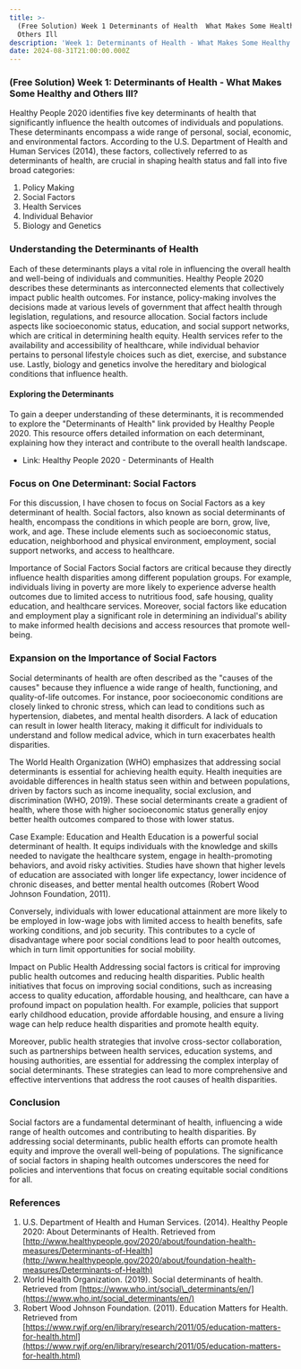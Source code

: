 ```yaml
---
title: >-
  (Free Solution) Week 1 Determinants of Health  What Makes Some Healthy and
  Others Ill
description: 'Week 1: Determinants of Health - What Makes Some Healthy and Others Ill?'
date: 2024-08-31T21:00:00.000Z
---
```


### (Free Solution) Week 1: Determinants of Health - What Makes Some Healthy and Others Ill?

Healthy People 2020 identifies five key determinants of health that significantly influence the health outcomes of individuals and populations. These determinants encompass a wide range of personal, social, economic, and environmental factors. According to the U.S. Department of Health and Human Services (2014), these factors, collectively referred to as determinants of health, are crucial in shaping health status and fall into five broad categories:

1. Policy Making
2. Social Factors
3. Health Services
4. Individual Behavior
5. Biology and Genetics

### Understanding the Determinants of Health

Each of these determinants plays a vital role in influencing the overall health and well-being of individuals and communities. Healthy People 2020 describes these determinants as interconnected elements that collectively impact public health outcomes. For instance, policy-making involves the decisions made at various levels of government that affect health through legislation, regulations, and resource allocation. Social factors include aspects like socioeconomic status, education, and social support networks, which are critical in determining health equity. Health services refer to the availability and accessibility of healthcare, while individual behavior pertains to personal lifestyle choices such as diet, exercise, and substance use. Lastly, biology and genetics involve the hereditary and biological conditions that influence health.

#### Exploring the Determinants

To gain a deeper understanding of these determinants, it is recommended to explore the "Determinants of Health" link provided by Healthy People 2020. This resource offers detailed information on each determinant, explaining how they interact and contribute to the overall health landscape.

* Link: Healthy People 2020 - Determinants of Health

### Focus on One Determinant: Social Factors

For this discussion, I have chosen to focus on Social Factors as a key determinant of health. Social factors, also known as social determinants of health, encompass the conditions in which people are born, grow, live, work, and age. These include elements such as socioeconomic status, education, neighborhood and physical environment, employment, social support networks, and access to healthcare.

Importance of Social Factors
Social factors are critical because they directly influence health disparities among different population groups. For example, individuals living in poverty are more likely to experience adverse health outcomes due to limited access to nutritious food, safe housing, quality education, and healthcare services. Moreover, social factors like education and employment play a significant role in determining an individual's ability to make informed health decisions and access resources that promote well-being.

### Expansion on the Importance of Social Factors

Social determinants of health are often described as the "causes of the causes" because they influence a wide range of health, functioning, and quality-of-life outcomes. For instance, poor socioeconomic conditions are closely linked to chronic stress, which can lead to conditions such as hypertension, diabetes, and mental health disorders. A lack of education can result in lower health literacy, making it difficult for individuals to understand and follow medical advice, which in turn exacerbates health disparities.

The World Health Organization (WHO) emphasizes that addressing social determinants is essential for achieving health equity. Health inequities are avoidable differences in health status seen within and between populations, driven by factors such as income inequality, social exclusion, and discrimination (WHO, 2019). These social determinants create a gradient of health, where those with higher socioeconomic status generally enjoy better health outcomes compared to those with lower status.

Case Example: Education and Health
Education is a powerful social determinant of health. It equips individuals with the knowledge and skills needed to navigate the healthcare system, engage in health-promoting behaviors, and avoid risky activities. Studies have shown that higher levels of education are associated with longer life expectancy, lower incidence of chronic diseases, and better mental health outcomes (Robert Wood Johnson Foundation, 2011).

Conversely, individuals with lower educational attainment are more likely to be employed in low-wage jobs with limited access to health benefits, safe working conditions, and job security. This contributes to a cycle of disadvantage where poor social conditions lead to poor health outcomes, which in turn limit opportunities for social mobility.

Impact on Public Health
Addressing social factors is critical for improving public health outcomes and reducing health disparities. Public health initiatives that focus on improving social conditions, such as increasing access to quality education, affordable housing, and healthcare, can have a profound impact on population health. For example, policies that support early childhood education, provide affordable housing, and ensure a living wage can help reduce health disparities and promote health equity.

Moreover, public health strategies that involve cross-sector collaboration, such as partnerships between health services, education systems, and housing authorities, are essential for addressing the complex interplay of social determinants. These strategies can lead to more comprehensive and effective interventions that address the root causes of health disparities.

### Conclusion

Social factors are a fundamental determinant of health, influencing a wide range of health outcomes and contributing to health disparities. By addressing social determinants, public health efforts can promote health equity and improve the overall well-being of populations. The significance of social factors in shaping health outcomes underscores the need for policies and interventions that focus on creating equitable social conditions for all.

### References

1. U.S. Department of Health and Human Services. (2014). Healthy People 2020: About Determinants of Health. Retrieved from [http://www.healthypeople.gov/2020/about/foundation-health-measures/Determinants-of-Health](http://www.healthypeople.gov/2020/about/foundation-health-measures/Determinants-of-Health)
2. World Health Organization. (2019). Social determinants of health. Retrieved from [https://www.who.int/social\_determinants/en/](https://www.who.int/social_determinants/en/)
3. Robert Wood Johnson Foundation. (2011). Education Matters for Health. Retrieved from [https://www.rwjf.org/en/library/research/2011/05/education-matters-for-health.html](https://www.rwjf.org/en/library/research/2011/05/education-matters-for-health.html)
